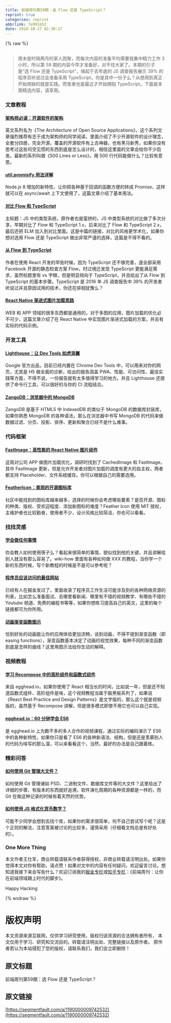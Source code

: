 ```yaml
---
title: 前端周刊第59期：选 Flow 还是 TypeScript？
reprint: true
categories: reprint
abbrlink: 7e991b52
date: 2018-10-27 02:30:17
---
```


{% raw %}
<p><span class="img-wrap"><img data-src="/img/remote/1460000009742537?w=1240&amp;h=509" src="https://static.alili.tech/img/remote/1460000009742537?w=1240&amp;h=509" alt="" title="" style="cursor:pointer;display:inline"></span></p><blockquote><p>&#x5468;&#x672B;&#x662F;&#x65F6;&#x9694;&#x4E24;&#x6708;&#x7684;&#x5BB6;&#x4EBA;&#x56E2;&#x805A;&#xFF0C;&#x800C;&#x6BCF;&#x6B21;&#x5185;&#x5BB9;&#x7684;&#x51C6;&#x5907;&#x5E73;&#x5747;&#x9700;&#x8981;&#x6211;&#x96C6;&#x4E2D;&#x7CBE;&#x529B;&#x5DE5;&#x4F5C; 3 &#x5C0F;&#x65F6;&#xFF0C;&#x6240;&#x4EE5;&#x7B2C; 59 &#x671F;&#x7684;&#x5185;&#x5BB9;&#x4ECA;&#x65E9;&#x624D;&#x51C6;&#x5907;&#x597D;&#xFF0C;&#x5BF9;&#x4E0D;&#x4F4F;&#x5927;&#x5BB6;&#x4E86;&#x3002;&#x672C;&#x671F;&#x7684;&#x5F15;&#x5B50;&#x662F;&#x201C;&#x9009; Flow &#x8FD8;&#x662F; TypeScript&#x201D;&#xFF0C;&#x7F18;&#x8D77;&#x4E8E;&#x53BB;&#x5E74;&#x5E95;&#x7684; JS &#x8C03;&#x67E5;&#x62A5;&#x544A;&#x5C55;&#x793A; 39% &#x7684;&#x7A0B;&#x5E8F;&#x5458;&#x542C;&#x8BF4;&#x8FC7;&#x4F1A;&#x51C6;&#x5907;&#x91C7;&#x7528; TypeScript&#xFF0C;&#x4F60;&#x662F;&#x5176;&#x4E2D;&#x4E00;&#x4EFD;&#x5B50;&#x4E48;&#xFF1F;&#x4ECE;&#x60F3;&#x7528;&#x5230;&#x771F;&#x6B63;&#x5F00;&#x59CB;&#x7528;&#x7F3A;&#x7684;&#x5C31;&#x662F;&#x5B9E;&#x8DF5;&#x3002;&#x800C;&#x7B14;&#x8005;&#x4E5F;&#x662F;&#x6700;&#x8FD1;&#x624D;&#x5F00;&#x59CB;&#x62E5;&#x62B1; TypeScript&#x3002;&#x4E0B;&#x9762;&#x662F;&#x672C;&#x5468;&#x7CBE;&#x9009;&#x5185;&#x5BB9;&#xFF0C;&#x8BF7;&#x4EAB;&#x7528;&#x3002;</p></blockquote><h3 id="articleHeader0">&#x6587;&#x7AE0;&#x6559;&#x7A0B;</h3><h4><a href="http://aosabook.org/en/index.html" rel="nofollow noreferrer" target="_blank">&#x67B6;&#x6784;&#x5E08;&#x5FC5;&#x8BFB;&#xFF1A;&#x5F00;&#x6E90;&#x8F6F;&#x4EF6;&#x7684;&#x67B6;&#x6784;</a></h4><p>&#x82F1;&#x6587;&#x7CFB;&#x5217;&#x540D;&#x4E3A;&#x300A;The Architecture of Open Source Applications&#x300B;&#xFF0C;&#x8FD9;&#x4E2A;&#x7CFB;&#x5217;&#x6587;&#x7AE0;&#x5F3A;&#x70C8;&#x63A8;&#x8350;&#x6709;&#x5FD7;&#x4E8E;&#x6210;&#x4E3A;&#x67B6;&#x6784;&#x5E08;&#x7684;&#x540C;&#x5B66;&#x9605;&#x8BFB;&#xFF0C;&#x91CC;&#x9762;&#x4ECB;&#x7ECD;&#x4E86;&#x4E0D;&#x5C11;&#x5F00;&#x6E90;&#x8F6F;&#x4EF6;&#x7684;&#x8BBE;&#x8BA1;&#x7406;&#x5FF5;&#xFF0C;&#x5168;&#x5957;&#x5206;&#x56DB;&#x518C;&#xFF0C;&#x5B8C;&#x5168;&#x5F00;&#x6E90;&#xFF0C;&#x8986;&#x76D6;&#x7684;&#x5F00;&#x6E90;&#x8F6F;&#x4EF6;&#x6709;&#x4E0A;&#x53E4;&#x795E;&#x5668;&#xFF0C;&#x4E5F;&#x6709;&#x9ED1;&#x9A6C;&#x65B0;&#x79C0;&#xFF0C;&#x5982;&#x679C;&#x4F60;&#x6CA1;&#x6709;&#x601D;&#x8003;&#x8FC7;&#x8FD9;&#x4E9B;&#x53F8;&#x7A7A;&#x89C1;&#x60EF;&#x7684;&#x4E1C;&#x897F;&#x5230;&#x5E95;&#x662F;&#x600E;&#x4E48;&#x8BBE;&#x8BA1;&#x7684;&#xFF0C;&#x76F8;&#x4FE1;&#x8FD9;&#x91CC;&#x9762;&#x7684;&#x6587;&#x7AE0;&#x4F1A;&#x7ED9;&#x4F60;&#x4E0D;&#x5C11;&#x542F;&#x53D1;&#x3002;&#x6700;&#x65B0;&#x7684;&#x7CFB;&#x5217;&#x53EB;&#x505A;&#x300A;500 Lines or Less&#x300B;&#xFF0C;&#x7528; 500 &#x884C;&#x4EE3;&#x7801;&#x80FD;&#x505A;&#x4EC0;&#x4E48;&#xFF1F;&#x6BD4;&#x8F83;&#x6709;&#x610F;&#x601D;&#x3002;</p><h4><a href="http://2ality.com/2017/05/util-promisify.html" rel="nofollow noreferrer" target="_blank">util.promisify &#x7528;&#x6CD5;&#x8BE6;&#x89E3;</a></h4><p>Node.js 8 &#x589E;&#x52A0;&#x7684;&#x65B0;&#x7279;&#x6027;&#xFF0C;&#x8BA9;&#x4F60;&#x628A;&#x5404;&#x79CD;&#x57FA;&#x4E8E;&#x56DE;&#x8C03;&#x7684;&#x51FD;&#x6570;&#x65B9;&#x4FBF;&#x7684;&#x8F6C;&#x6210; Promise&#xFF0C;&#x8FD9;&#x6837;&#x5C31;&#x53EF;&#x4EE5;&#x5728; async/await &#x4E0A;&#x4E0B;&#x6587;&#x4F7F;&#x7528;&#x4E86;&#xFF0C;&#x8FD9;&#x7BC7;&#x6587;&#x7AE0;&#x4ECB;&#x7ECD;&#x4E86;&#x57FA;&#x672C;&#x7528;&#x6CD5;&#x3002;</p><h4><a href="http://djcordhose.github.io/flow-vs-typescript/flow-typescript-2.html#/" rel="nofollow noreferrer" target="_blank">&#x5BF9;&#x6BD4; Flow &#x548C; TypeScript</a></h4><p>&#x4E3B;&#x6807;&#x9898;&#xFF1A;JS &#x4E2D;&#x7684;&#x7C7B;&#x578B;&#x7CFB;&#x7EDF;&#xFF0C;&#x539F;&#x4F5C;&#x8005;&#x4E5F;&#x662F;&#x86EE;&#x62FC;&#x7684;&#xFF0C;JS &#x4E2D;&#x7C7B;&#x578B;&#x7CFB;&#x7EDF;&#x7684;&#x5BF9;&#x6BD4;&#x505A;&#x4E86;&#x591A;&#x6B21;&#x5206;&#x4EAB;&#xFF0C;&#x65E9;&#x671F;&#x5BF9;&#x6BD4;&#x4E86; Flow &#x548C; TypeScript 1.x&#xFF0C;&#x540E;&#x6765;&#x5BF9;&#x6BD4;&#x4E86; Flow &#x548C; TypeScript 2.x&#xFF0C;&#x6700;&#x540E;&#x8FD8;&#x628A; ELM &#x52A0;&#x5165;&#x5230;&#x5BF9;&#x6BD4;&#x91CC;&#x9762;&#x3002;&#x8FD9;&#x662F;&#x4E2D;&#x7BC7;&#x7684;&#x94FE;&#x63A5;&#xFF0C;&#x5BF9;&#x6BD4;&#x7684;&#x98CE;&#x683C;&#x66F4;&#x5B66;&#x672F;&#x5316;&#xFF0C;&#x5982;&#x679C;&#x4F60;&#x60F3;&#x5BF9;&#x9009;&#x7528; Flow &#x8FD8;&#x662F; TypeScript &#x505A;&#x51FA;&#x975E;&#x5E38;&#x4E25;&#x8C28;&#x7684;&#x9009;&#x62E9;&#xFF0C;&#x8FD9;&#x7BC7;&#x662F;&#x4E0D;&#x5F97;&#x4E0D;&#x770B;&#x7684;&#x3002;</p><h4><a href="http://jan.varwig.org/2017/02/15/flow-vs-typescript.html" rel="nofollow noreferrer" target="_blank">&#x4ECE; Flow &#x5230; TypeScript</a></h4><p>&#x4F5C;&#x8005;&#x5728;&#x4F7F;&#x7528; React &#x5F00;&#x53D1;&#x7684;&#x65E9;&#x4E9B;&#x65F6;&#x5019;&#xFF0C;&#x56E0;&#x4E3A; TypeScript &#x8FD8;&#x4E0D;&#x591F;&#x5B8C;&#x5584;&#xFF0C;&#x9042;&#x5168;&#x90E8;&#x91C7;&#x7528; Facebook &#x5F00;&#x6E90;&#x7684;&#x9759;&#x6001;&#x68C0;&#x67E5;&#x65B9;&#x6848; Flow&#xFF0C;&#x65F6;&#x8FC7;&#x5883;&#x8FC1;&#x53D1;&#x73B0; TypeScript &#x66F4;&#x80FD;&#x6EE1;&#x8DB3;&#x9700;&#x6C42;&#xFF0C;&#x867D;&#x7136;&#x6807;&#x9898;&#x91CC;&#x6709; vs &#x5B57;&#x773C;&#xFF0C;&#x4F46;&#x662F;&#x660E;&#x663E;&#x503E;&#x5411;&#x4E8E; TypeScript&#xFF0C;&#x5E76;&#x4E14;&#x7ED9;&#x51FA;&#x4E86;&#x4ECE; Flow &#x5230; TypeScript &#x7684;&#x57FA;&#x672C;&#x6B65;&#x9AA4;&#x3002;TypeScript &#x662F; 2016 &#x5E74; JS &#x8C03;&#x67E5;&#x62A5;&#x544A;&#x4E2D; 39% &#x7684;&#x5F00;&#x53D1;&#x8005;&#x542C;&#x8BF4;&#x8FC7;&#x5E76;&#x4E14;&#x539F;&#x56E0;&#x8BD5;&#x7528;&#x7684;&#x6280;&#x672F;&#xFF0C;&#x4F60;&#x8FD8;&#x5728;&#x5F98;&#x5F8A;&#x72B9;&#x8C6B;&#x4E48;&#xFF1F;</p><h4><a href="https://medium.com/the-react-native-log/progressive-image-loading-in-react-native-ecc88e724343" rel="nofollow noreferrer" target="_blank">React&#xA0;Native &#x6E10;&#x8FDB;&#x5F0F;&#x56FE;&#x7247;&#x52A0;&#x8F7D;&#x601D;&#x8DEF;</a></h4><p>WEB &#x548C; APP &#x9886;&#x57DF;&#x7684;&#x5F88;&#x591A;&#x4E1C;&#x897F;&#x90FD;&#x662F;&#x901A;&#x7528;&#x7684;&#xFF0C;&#x5BF9;&#x4E8E;&#x591A;&#x56FE;&#x7684;&#x5E94;&#x7528;&#xFF0C;&#x56FE;&#x7247;&#x52A0;&#x8F7D;&#x7684;&#x4F18;&#x5316;&#x5FC5;&#x4E0D;&#x53EF;&#x5C11;&#xFF0C;&#x8FD9;&#x7BC7;&#x6587;&#x7AE0;&#x4ECB;&#x7ECD;&#x4E86;&#x5728; React Native &#x4E2D;&#x5B9E;&#x73B0;&#x56FE;&#x7247;&#x6E10;&#x8FDB;&#x5F0F;&#x52A0;&#x8F7D;&#x7684;&#x65B9;&#x6848;&#xFF0C;&#x5E76;&#x4E14;&#x6709;&#x5B9E;&#x9645;&#x7684;&#x4EE3;&#x7801;&#x793A;&#x4F8B;&#x3002;</p><h3 id="articleHeader1">&#x5F00;&#x53D1;&#x5DE5;&#x5177;</h3><h4><a href="https://github.com/GoogleChrome/lighthouse" rel="nofollow noreferrer" target="_blank">Lighthouse&#xFF1A;&#x8BA9; Dev Tools &#x5982;&#x864E;&#x6DFB;&#x7FFC;</a></h4><p>Google &#x5B98;&#x65B9;&#x51FA;&#x54C1;&#xFF0C;&#x76EE;&#x524D;&#x5DF2;&#x7ECF;&#x5185;&#x7F6E;&#x5728; Chrome Dev Tools &#x4E2D;&#xFF0C;&#x53EF;&#x4EE5;&#x7528;&#x6765;&#x5BF9;&#x4F60;&#x7684;&#x7F51;&#x9875;&#xFF0C;&#x5C24;&#x5176;&#x662F; H5 &#x505A;&#x5168;&#x9762;&#x7684;&#x8BCA;&#x65AD;&#xFF0C;&#x7ED9;&#x51FA;&#x7684;&#x62A5;&#x544A;&#x6DB5;&#x76D6; PWA&#x3001;&#x6027;&#x80FD;&#x3001;&#x53EF;&#x8BBF;&#x95EE;&#x6027;&#x3001;&#x6700;&#x4F73;&#x5B9E;&#x8DF5;&#x7B49;&#x65B9;&#x9762;&#xFF0C;&#x4E0D;&#x5F97;&#x4E0D;&#x8BF4;&#xFF0C;&#x4E00;&#x4EFD;&#x62A5;&#x544A;&#x5C31;&#x6709;&#x592A;&#x591A;&#x503C;&#x5F97;&#x5B66;&#x4E60;&#x7684;&#x5730;&#x65B9;&#x3002;&#x5E76;&#x4E14; Lighthouse &#x8FD8;&#x63D0;&#x4F9B;&#x4E86;&#x547D;&#x4EE4;&#x884C;&#x5DE5;&#x5177;&#xFF0C;&#x53EF;&#x4EE5;&#x5F88;&#x597D;&#x7684;&#x4E0E;&#x4F60;&#x7684; CI &#x6D41;&#x7A0B;&#x7ED3;&#x5408;&#x3002;</p><h4><a href="https://github.com/erikolson186/zangodb" rel="nofollow noreferrer" target="_blank">ZangoDB&#xFF1A;&#x6D4F;&#x89C8;&#x5668;&#x4E2D;&#x7684; MongoDB</a></h4><p>ZangoDB &#x662F;&#x57FA;&#x4E8E; HTML5 &#x4E2D; IndexedDB &#x7684;&#x7C7B;&#x4F3C;&#x4E8E; MongoDB &#x7684;&#x6570;&#x636E;&#x5E93;&#x5C01;&#x88C5;&#x5E93;&#xFF0C;&#x5982;&#x679C;&#x4F60;&#x719F;&#x6089; MongoDB &#x7684;&#x5404;&#x79CD;&#x8BED;&#x6CD5;&#xFF0C;&#x90A3;&#x4E48;&#x5728;&#x6D4F;&#x89C8;&#x5668;&#x4E2D;&#x4E66;&#x5199; MongoDB &#x7684;&#x4EE3;&#x7801;&#x6765;&#x505A;&#x6570;&#x636E;&#x8FC7;&#x6EE4;&#x3001;&#x5206;&#x9875;&#x3001;&#x6295;&#x5F71;&#x3001;&#x6392;&#x5E8F;&#x3001;&#x66F4;&#x65B0;&#x548C;&#x805A;&#x5408;&#x5DF2;&#x7ECF;&#x4E0D;&#x662F;&#x4EC0;&#x4E48;&#x96BE;&#x4E8B;&#x3002;</p><h3 id="articleHeader2">&#x4EE3;&#x7801;&#x6846;&#x67B6;</h3><h4><a href="https://github.com/DylanVann/react-native-fast-image" rel="nofollow noreferrer" target="_blank">FastImage&#xFF1A;&#x9AD8;&#x6027;&#x80FD;&#x7684; React Native &#x56FE;&#x7247;&#x7EC4;&#x4EF6;</a></h4><p>&#x8FD9;&#x5468;&#x5BF9;&#x516C;&#x53F8; APP &#x505A;&#x56FE;&#x7247;&#x52A0;&#x8F7D;&#x4F18;&#x5316;&#xFF0C;&#x8C03;&#x7814;&#x65F6;&#x627E;&#x5230;&#x4E86; CachedImage &#x548C; FastImage&#xFF0C;&#x5176;&#x4E2D; FastImage &#x66F4;&#x65B0;&#xFF0C;&#x4F46;&#x662F;&#x5141;&#x8BB8;&#x5F00;&#x53D1;&#x8005;&#x5BF9;&#x56FE;&#x7247;&#x52A0;&#x8F7D;&#x7684;&#x8C03;&#x5EA6;&#x6709;&#x66F4;&#x5927;&#x7684;&#x81EA;&#x4E3B;&#x6743;&#xFF0C;&#x4E24;&#x8005;&#x90FD;&#x652F;&#x6301; Placeholder&#x3001;&#x6587;&#x4EF6;&#x7CFB;&#x7EDF;&#x7F13;&#x5B58;&#x3002;&#x4F60;&#x53EF;&#x4EE5;&#x6839;&#x636E;&#x81EA;&#x5DF1;&#x7684;&#x9700;&#x8981;&#x9009;&#x7528;&#x3002;</p><h4><a href="https://feathericons.com/" rel="nofollow noreferrer" target="_blank">FeatherIcon&#xFF1A;&#x7F8E;&#x89C2;&#x7684;&#x5F00;&#x6E90;&#x56FE;&#x6807;&#x5E93;</a></h4><p>&#x793E;&#x533A;&#x4E2D;&#x80FD;&#x627E;&#x5230;&#x7684;&#x56FE;&#x6807;&#x5E93;&#x8D8A;&#x6765;&#x8D8A;&#x591A;&#xFF0C;&#x9009;&#x62E9;&#x7684;&#x65F6;&#x5019;&#x4F60;&#x4F1A;&#x8003;&#x8651;&#x54EA;&#x4E9B;&#x8981;&#x7D20;&#xFF1F;&#x662F;&#x5426;&#x5F00;&#x6E90;&#x3001;&#x56FE;&#x6807;&#x7684;&#x79CD;&#x7C7B;&#x3001;&#x7248;&#x6743;&#x3001;&#x53D7;&#x6B22;&#x8FCE;&#x7A0B;&#x5EA6;&#x3001;&#x6DFB;&#x52A0;&#x65B0;&#x56FE;&#x6807;&#x7684;&#x96BE;&#x5EA6;&#xFF1F;Feather Icon &#x4F7F;&#x7528; MIT &#x6388;&#x6743;&#xFF0C;&#x4E3B;&#x7EF4;&#x62A4;&#x8005;&#x4E5F;&#x6BD4;&#x8F83;&#x52E4;&#x594B;&#xFF0C;&#x4F7F;&#x7528;&#x8005;&#x4E0D;&#x5C11;&#xFF0C;&#x8BBE;&#x8BA1;&#x98CE;&#x683C;&#x6BD4;&#x8F83;&#x7B80;&#x6D01;&#xFF0C;&#x4F60;&#x4E5F;&#x53EF;&#x4EE5;&#x770B;&#x770B;&#x3002;</p><h3 id="articleHeader3">&#x627E;&#x627E;&#x7075;&#x611F;</h3><h4><a href="http://www.wikihow.com/Main-Page" rel="nofollow noreferrer" target="_blank">&#x5B66;&#x4F1A;&#x505A;&#x4EFB;&#x4F55;&#x4E8B;&#x60C5;</a></h4><p>&#x4F60;&#x4F1A;&#x6559;&#x4EBA;&#x5982;&#x4F55;&#x4F7F;&#x7528;&#x7B77;&#x5B50;&#x4E48;&#xFF1F;&#x770B;&#x8D77;&#x6765;&#x5F88;&#x7B80;&#x5355;&#x7684;&#x4E8B;&#x60C5;&#xFF0C;&#x8C8C;&#x4F3C;&#x627E;&#x5230;&#x4ED6;&#x7684;&#x5173;&#x952E;&#xFF0C;&#x5E76;&#x4E14;&#x8BB2;&#x89E3;&#x7ED9;&#x522B;&#x4EBA;&#x5C31;&#x6CA1;&#x6709;&#x90A3;&#x4E48;&#x5BB9;&#x6613;&#x4E86;&#x3002;wiki-how &#x91CC;&#x9762;&#x6709;&#x5404;&#x79CD;&#x5982;&#x4F55;&#x505A; XXX &#x7684;&#x6559;&#x7A0B;&#xFF0C;&#x5F53;&#x4F60;&#x5B66;&#x4E00;&#x4E2A;&#x65B0;&#x7684;&#x4E1C;&#x897F;&#x65F6;&#x5019;&#xFF0C;&#x5199;&#x4E2A;&#x65B0;&#x6559;&#x7A0B;&#x7684;&#x65F6;&#x5019;&#x662F;&#x4E0D;&#x662F;&#x53EF;&#x4EE5;&#x53C2;&#x8003;&#x5462;&#xFF1F;</p><h4><a href="https://github.com/sdmg15/Best-websites-a-programmer-should-visit" rel="nofollow noreferrer" target="_blank">&#x7A0B;&#x5E8F;&#x5458;&#x5E94;&#x8BE5;&#x8BBF;&#x95EE;&#x7684;&#x6700;&#x4F73;&#x7F51;&#x7AD9;</a></h4><p>&#x5DF2;&#x7ECF;&#x6709;&#x4EBA;&#x5728;&#x6398;&#x91D1;&#x53D1;&#x8FC7;&#x4E86;&#xFF0C;&#x91CC;&#x9762;&#x6536;&#x5F55;&#x4E86;&#x7A0B;&#x5E8F;&#x5458;&#x5DE5;&#x4F5C;&#x751F;&#x6D3B;&#x53EF;&#x80FD;&#x6D89;&#x53CA;&#x5230;&#x7684;&#x5404;&#x79CD;&#x7F51;&#x7EDC;&#x8D44;&#x6E90;&#x7684;&#x5217;&#x8868;&#xFF0C;&#x6BD4;&#x5982;&#x600E;&#x4E48;&#x51C6;&#x5907;&#x9762;&#x8BD5;&#x3001;&#x53BB;&#x54EA;&#x91CC;&#x770B;&#x65B0;&#x95FB;&#x3001;&#x54EA;&#x91CC;&#x6709;&#x4E0D;&#x9519;&#x7684;&#x89C6;&#x9891;&#x6559;&#x5B66;&#x3001;&#x6709;&#x54EA;&#x4E9B;&#x4E0D;&#x9519;&#x7684; Youtube &#x9891;&#x9053;&#x3001;&#x514D;&#x8D39;&#x7684;&#x7F16;&#x7A0B;&#x4E66;&#x7B49;&#x7B49;&#xFF0C;&#x5982;&#x679C;&#x4F60;&#x60F3;&#x7EC3;&#x4E60;&#x63D0;&#x9AD8;&#x81EA;&#x5DF1;&#x7684;&#x82F1;&#x6587;&#xFF0C;&#x8FD9;&#x91CC;&#x7684;&#x6BCF;&#x4E2A;&#x94FE;&#x63A5;&#x90FD;&#x53EF;&#x4E3A;&#x4F60;&#x6240;&#x7528;&#x3002;</p><h4><a href="http://easings.net/" rel="nofollow noreferrer" target="_blank">&#x52A8;&#x753B;&#x6E10;&#x53D8;&#x51FD;&#x6570;&#x56FE;&#x793A;</a></h4><p>&#x6070;&#x5230;&#x597D;&#x5904;&#x7684;&#x52A8;&#x753B;&#x80FD;&#x8BA9;&#x4F60;&#x7684;&#x5E94;&#x7528;&#x4F53;&#x9A8C;&#x66F4;&#x52A0;&#x6D41;&#x7545;&#xFF0C;&#x8C08;&#x5230;&#x52A8;&#x753B;&#xFF0C;&#x4E0D;&#x5F97;&#x4E0D;&#x63D0;&#x5230;&#x6E10;&#x53D8;&#x51FD;&#x6570;&#xFF08;&#x5373; easing functions&#xFF09;&#xFF0C;&#x6E10;&#x53D8;&#x51FD;&#x6570;&#x57FA;&#x672C;&#x51B3;&#x5B9A;&#x4E86;&#x52A8;&#x753B;&#x7684;&#x89C6;&#x89C9;&#x6548;&#x679C;&#xFF0C;&#x6BCF;&#x79CD;&#x4E0D;&#x540C;&#x7684;&#x6E10;&#x53D8;&#x51FD;&#x6570;&#x5230;&#x5E95;&#x662F;&#x600E;&#x6837;&#x7684;&#x66F2;&#x7EBF;&#xFF1F;&#x8FD9;&#x91CC;&#x7528;&#x56FE;&#x793A;&#x6CD5;&#x7ED9;&#x4F60;&#x751F;&#x52A8;&#x7684;&#x89E3;&#x91CA;&#x3002;</p><h3 id="articleHeader4">&#x89C6;&#x9891;&#x6559;&#x7A0B;</h3><h4><a href="https://egghead.io/courses/higher-order-components-with-functional-patterns-using-recompose" rel="nofollow noreferrer" target="_blank">&#x5B66;&#x4E60; Recompose &#x4E2D;&#x7684;&#x9AD8;&#x9636;&#x7EC4;&#x4EF6;&#x548C;&#x51FD;&#x6570;&#x5F0F;&#x7EC4;&#x4EF6;</a></h4><p>&#x6765;&#x81EA; egghead.io&#xFF0C;&#x5982;&#x679C;&#x4F60;&#x4F7F;&#x7528;&#x4E86; React &#x76F8;&#x5F53;&#x957F;&#x7684;&#x65F6;&#x95F4;&#xFF0C;&#x6BD4;&#x5982;&#x8BF4;&#x4E00;&#x5E74;&#xFF0C;&#x4F46;&#x662F;&#x8FD8;&#x4E0D;&#x77E5;&#x9053;&#x51FD;&#x6570;&#x5F0F;&#x7EC4;&#x4EF6;&#x3001;&#x9AD8;&#x9636;&#x7EC4;&#x4EF6;&#x662F;&#x5565;&#xFF0C;&#x8FD9;&#x4E2A;&#x89C6;&#x9891;&#x6559;&#x7A0B;&#x5F53;&#x5C5E;&#x4E8E;&#x6572;&#x9ED1;&#x677F;&#x7CFB;&#x5217;&#x4E86;&#xFF0C;&#x5982;&#x679C;&#x8BF4; &#x300A;React Best Practice and Design Patterns&#x300B;&#x662F;&#x6587;&#x5B57;&#x7248;&#x7684;&#xFF0C;&#x90A3;&#x4E48;&#x8FD9;&#x4E2A;&#x5C31;&#x662F;&#x89C6;&#x9891;&#x7248;&#x7684;&#xFF0C;&#x867D;&#x7136;&#x57FA;&#x4E8E; Recompose &#x8BB2;&#x89E3;&#xFF0C;&#x4F46;&#x662F;&#x5F88;&#x591A;&#x6A21;&#x5F0F;&#x5373;&#x4F7F;&#x4E0D;&#x7528;&#x5B83;&#x4E5F;&#x53EF;&#x4EE5;&#x81EA;&#x5DF1;&#x5B9E;&#x73B0;&#x3002;</p><h4><a href="https://egghead.io/courses/learn-es6-ecmascript-2015?utm_content=buffer6a6db&amp;utm_medium=social&amp;utm_source=twitter.com&amp;utm_campaign=buffer" rel="nofollow noreferrer" target="_blank">egghead.io&#xFF1A;60 &#x5206;&#x949F;&#x5B66;&#x4F1A; ES6</a></h4><p>&#x662F; egghead.io &#x4E0A;&#x4E3A;&#x6570;&#x4E0D;&#x591A;&#x7684;&#x591A;&#x4EBA;&#x5408;&#x4F5C;&#x7684;&#x89C6;&#x9891;&#x8BFE;&#x7A0B;&#xFF0C;&#x901A;&#x8FC7;&#x5B9E;&#x9645;&#x7684;&#x7F16;&#x7801;&#x6F14;&#x793A;&#x4E86; ES6 &#x4E2D;&#x7684;&#x5404;&#x79CD;&#x65B0;&#x7279;&#x6027;&#xFF0C;&#x5982;&#x679C;&#x4F60;&#x53EA;&#x662F;&#x770B;&#x4E86; ES6 &#x7684;&#x5404;&#x79CD;&#x65B0;&#x8BED;&#x6CD5;&#x3001;&#x7ED3;&#x6784;&#xFF0C;&#x4F46;&#x662F;&#x8FD8;&#x662F;&#x7FA1;&#x6155;&#x522B;&#x4EBA;&#x7684;&#x4EE3;&#x7801;&#x4E3A;&#x5565;&#x5199;&#x7684;&#x90A3;&#x4E48;&#x6E9C;&#xFF0C;&#x53EF;&#x4EE5;&#x6765;&#x770B;&#x770B;&#x8FD9;&#x4E2A;&#xFF0C;&#x5F53;&#x7136;&#xFF0C;&#x6700;&#x597D;&#x7684;&#x529E;&#x6CD5;&#x662F;&#x81EA;&#x5DF1;&#x8DDF;&#x7740;&#x7EC3;&#x3002;</p><h3 id="articleHeader5">&#x7CBE;&#x5F69;&#x95EE;&#x7B54;</h3><h4><a href="https://medium.com/fullwebio/how-to-track-large-files-database-psd-bin-in-git-263aac9f93f2" rel="nofollow noreferrer" target="_blank">&#x5982;&#x4F55;&#x4F7F;&#x7528; Git &#x7BA1;&#x7406;&#x5927;&#x6587;&#x4EF6;&#xFF1F;</a></h4><p>&#x5982;&#x4F55;&#x4F7F;&#x7528; Git &#x7BA1;&#x7406;&#x8BF8;&#x5982; PSD&#x3001;&#x4E8C;&#x8FDB;&#x5236;&#x6587;&#x4EF6;&#x3001;&#x6570;&#x636E;&#x5E93;&#x6587;&#x4EF6;&#x7B49;&#x7684;&#x5927;&#x6587;&#x4EF6;&#xFF1F;&#x8FD9;&#x91CC;&#x7ED9;&#x51FA;&#x4E86;&#x8BE6;&#x7EC6;&#x7684;&#x6B65;&#x9AA4;&#xFF0C;&#x6709;&#x7248;&#x672C;&#x7684;&#x4E1C;&#x897F;&#x5C31;&#x597D;&#x8FFD;&#x6EAF;&#xFF0C;&#x8F6F;&#x4EF6;&#x6F14;&#x5316;&#x5468;&#x671F;&#x7684;&#x5404;&#x79CD;&#x8D44;&#x6E90;&#x90FD;&#x662F;&#x4E00;&#x6837;&#x7684;&#xFF0C;&#x800C; Git &#x5728;&#x505A;&#x8FD9;&#x79CD;&#x8BB0;&#x5F55;&#x7684;&#x65F6;&#x5019;&#x6709;&#x7740;&#x5929;&#x7136;&#x7684;&#x4F18;&#x52BF;&#x3002;</p><h4><a href="https://stackoverflow.com/questions/149055/how-can-i-format-numbers-as-money-in-javascript" rel="nofollow noreferrer" target="_blank">&#x5982;&#x4F55;&#x4F7F;&#x7528; JS &#x683C;&#x5F0F;&#x5316;&#x8D27;&#x5E01;&#x6570;&#x5B57;&#xFF1F;</a></h4><p>&#x53EF;&#x80FD;&#x4E0D;&#x5C11;&#x540C;&#x5B66;&#x4F1A;&#x60F3;&#x5230;&#x53BB;&#x627E;&#x4E2A;&#x5E93;&#xFF0C;&#x5982;&#x679C;&#x4F60;&#x7684;&#x9700;&#x6C42;&#x5F88;&#x7B80;&#x5355;&#xFF0C;&#x4F55;&#x4E0D;&#x81EA;&#x5DF1;&#x5C1D;&#x8BD5;&#x5199;&#x4E2A;&#x5462;&#xFF1F;&#x8FD9;&#x662F;&#x4E2A;&#x6B63;&#x5219;&#x7684;&#x89E3;&#x6CD5;&#xFF0C;&#x6CE8;&#x610F;&#x7B54;&#x6848;&#x88AB;&#x8BA8;&#x8BBA;&#x7684;&#x6BD4;&#x8F83;&#x591A;&#xFF0C;&#x8C28;&#x614E;&#x91C7;&#x7528;&#xFF08;&#x4ED4;&#x7EC6;&#x770B;&#x6587;&#x6863;&#x603B;&#x662F;&#x6709;&#x597D;&#x5904;&#x7684;&#xFF09;&#x3002;</p><h3 id="articleHeader6">One More Thing</h3><p>&#x672C;&#x6587;&#x4F5C;&#x8005;&#x738B;&#x4ED5;&#x519B;&#xFF0C;&#x5546;&#x4E1A;&#x8F6C;&#x8F7D;&#x8BF7;&#x8054;&#x7CFB;&#x4F5C;&#x8005;&#x83B7;&#x5F97;&#x6388;&#x6743;&#xFF0C;&#x975E;&#x5546;&#x4E1A;&#x8F6C;&#x8F7D;&#x8BF7;&#x6CE8;&#x660E;&#x51FA;&#x5904;&#x3002;&#x5982;&#x679C;&#x4F60;&#x89C9;&#x5F97;&#x672C;&#x6587;&#x5BF9;&#x4F60;&#x6709;&#x5E2E;&#x52A9;&#xFF0C;&#x8BF7;&#x70B9;&#x8D5E;&#xFF01;&#x5982;&#x679C;&#x5BF9;&#x6587;&#x4E2D;&#x7684;&#x5185;&#x5BB9;&#x6709;&#x4EFB;&#x4F55;&#x7591;&#x95EE;&#xFF0C;&#x6B22;&#x8FCE;&#x7559;&#x8A00;&#x8BA8;&#x8BBA;&#x3002;&#x60F3;&#x77E5;&#x9053;&#x6211;&#x63A5;&#x4E0B;&#x6765;&#x4F1A;&#x5199;&#x4E9B;&#x4EC0;&#x4E48;&#xFF1F;&#x6B22;&#x8FCE;&#x8BA2;&#x9605;&#x6211;&#x7684;<a href="https://juejin.im/user/57a7f634d342d300576b738d" rel="nofollow noreferrer" target="_blank">&#x6398;&#x91D1;&#x4E13;&#x680F;</a>&#x6216;<a href="https://zhuanlan.zhihu.com/feweekly" rel="nofollow noreferrer" target="_blank">&#x77E5;&#x4E4E;&#x4E13;&#x680F;</a>&#xFF1A;&#x300A;&#x524D;&#x7AEF;&#x5468;&#x520A;&#xFF1A;&#x8BA9;&#x4F60;&#x5728;&#x524D;&#x7AEF;&#x9886;&#x57DF;&#x8DDF;&#x4E0A;&#x65F6;&#x4EE3;&#x7684;&#x811A;&#x6B65;&#x300B;&#x3002;</p><p>Happy Hacking</p>
{% endraw %}

# 版权声明
本文资源来源互联网，仅供学习研究使用，版权归该资源的合法拥有者所有，
本文仅用于学习、研究和交流目的。转载请注明出处、完整链接以及原作者。
原作者若认为本站侵犯了您的版权，请联系我们，我们会立即删除！

## 原文标题
前端周刊第59期：选 Flow 还是 TypeScript？

## 原文链接
[https://segmentfault.com/a/1190000009742532](https://segmentfault.com/a/1190000009742532)

